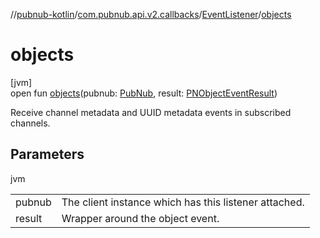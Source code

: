 //[pubnub-kotlin](../../../index.md)/[com.pubnub.api.v2.callbacks](../index.md)/[EventListener](index.md)/[objects](objects.md)

# objects

[jvm]\
open fun [objects](objects.md)(pubnub: [PubNub](../../com.pubnub.api/-pub-nub/index.md), result: [PNObjectEventResult](../../com.pubnub.api.models.consumer.pubsub.objects/-p-n-object-event-result/index.md))

Receive channel metadata and UUID metadata events in subscribed channels.

## Parameters

jvm

| | |
|---|---|
| pubnub | The client instance which has this listener attached. |
| result | Wrapper around the object event. |
